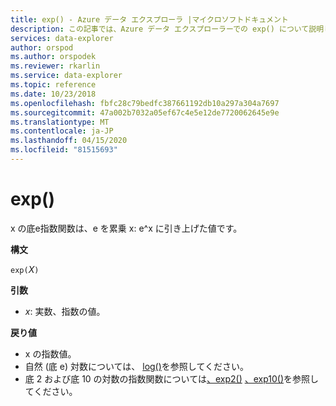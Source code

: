 ```yaml
---
title: exp() - Azure データ エクスプローラ |マイクロソフトドキュメント
description: この記事では、Azure データ エクスプローラーでの exp() について説明します。
services: data-explorer
author: orspod
ms.author: orspodek
ms.reviewer: rkarlin
ms.service: data-explorer
ms.topic: reference
ms.date: 10/23/2018
ms.openlocfilehash: fbfc28c79bedfc387661192db10a297a304a7697
ms.sourcegitcommit: 47a002b7032a05ef67c4e5e12de7720062645e9e
ms.translationtype: MT
ms.contentlocale: ja-JP
ms.lasthandoff: 04/15/2020
ms.locfileid: "81515693"
---
```

# <a name="exp"></a>exp()

x の底e指数関数は、e を累乗 x: e^x に引き上げた値です。  

**構文**

`exp(`*X*`)`

**引数**

* *x*: 実数、指数の値。

**戻り値**

* x の指数値。
* 自然 (底 e) 対数については、 [log()](log-function.md)を参照してください。
* 底 2 および底 10 の対数の指数関数については[、exp2()](exp2-function.md) [、exp10()](exp10-function.md)を参照してください。